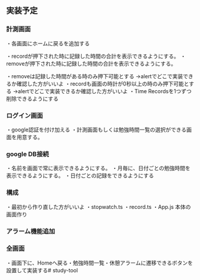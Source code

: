 ## 実装予定
### 計測画面
・各画面にホームに戻るを追加する

・recordが押下された時に記録した時間の合計を表示できるようにする。
・removeが押下された時に記録した時間の合計を表示できるようにする。

・removeは記録した時間がある時のみ押下可能とする
→alertでどこで実装できるか確認した方がいいよ
・recordも画面の時計が0秒以上の時のみ押下可能とする
→alertでどこで実装できるか確認した方がいいよ
・Time Recordsを1つずつ削除できるようにする

### ログイン画面
・google認証を付け加える
・計測画面もしくは勉強時間一覧の選択ができる画面を用意する。

### google DB接続
・名前を画面で常に表示できるようにする。
・月毎に、日付ごとの勉強時間を表示できるようにする。
・日付ごとの記録をできるようにする

### 構成
・最初から作り直した方がいいよ
・stopwatch.ts
・record.ts
・App.js 本体の画面作り

### アラーム機能追加

### 全画面
・画面下に、Homeへ戻る・勉強時間一覧・休憩アラームに遷移できるボタンを設置して実装する# study-tool
